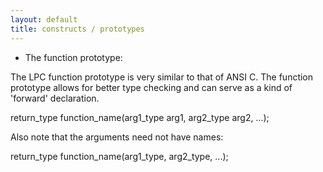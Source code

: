 ```yaml
---
layout: default
title: constructs / prototypes
---
```



* The function prototype:

The LPC function prototype is very similar to that of ANSI C.  The
function prototype allows for better type checking and can serve as
a kind of 'forward' declaration.

return_type function_name(arg1_type arg1, arg2_type arg2, ...);

Also note that the arguments need not have names:

return_type function_name(arg1_type, arg2_type, ...);